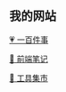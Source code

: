 ## 我的网站
[💗 一百件事](https://fengling68.github.io/100things/)

[📖 前端笔记](https://fengling68.github.io/notes/)

[🔧 工具集市](https://fengling68.github.io/tools/)


